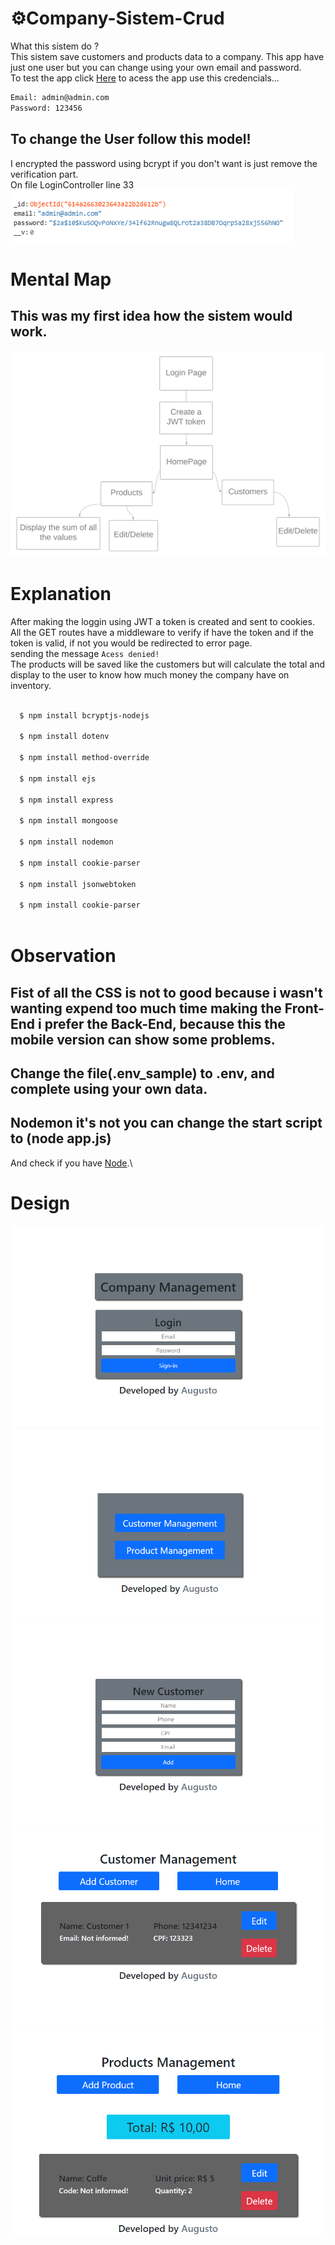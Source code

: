 # ⚙️Company-Sistem-Crud
What this sistem do ?\
This sistem save customers and products data to a company. This app have just one user but you can change using your own email and password.\
To test the app click [Here](https://company-sistem.herokuapp.com) to acess the app use this credencials...
```bash
Email: admin@admin.com
Password: 123456
```
To change the User follow this model!
-
I encrypted the password using bcrypt if you don't want is just remove the verification part.\
On file LoginController line 33\
![5Image](design/design6.png)

# Mental Map
This was my first idea how the sistem would work.
-
![7Image](design/design7.png)
# Explanation

After making the loggin using JWT a token is created and sent to cookies.\
All the GET routes have a middleware to verify if have the token and if the token is valid, if not you would be redirected to error page.\
sending the message `Acess denied!`\
The products will be saved like the customers but will calculate the total and display to the user to know how much money the company have on inventory.

```bash
  
  $ npm install bcryptjs-nodejs
  
  $ npm install dotenv

  $ npm install method-override
  
  $ npm install ejs
  
  $ npm install express
 
  $ npm install mongoose

  $ npm install nodemon

  $ npm install cookie-parser 
  
  $ npm install jsonwebtoken
  
  $ npm install cookie-parser
  
```

# Observation
  Fist of all the CSS is not to good because i wasn't wanting expend too much time making the Front-End i prefer the Back-End,
  because this the mobile version can show some problems.
  -
  Change the file(.env_sample) to .env, and complete using your own data.
  -
  Nodemon it's not you can change the start script to (node app.js)
  -
  And check if you have [Node](https://nodejs.org/en/).\
  

# Design
![1Image](design/design1.png)
![2Image](design/design2.png)
![3Image](design/design3.png)
![4Image](design/design4.png)
![5Image](design/design5.png)
